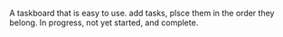 A taskboard that is easy to use.
add tasks, plsce them in the order they belong. In progress, not yet started, and complete.
